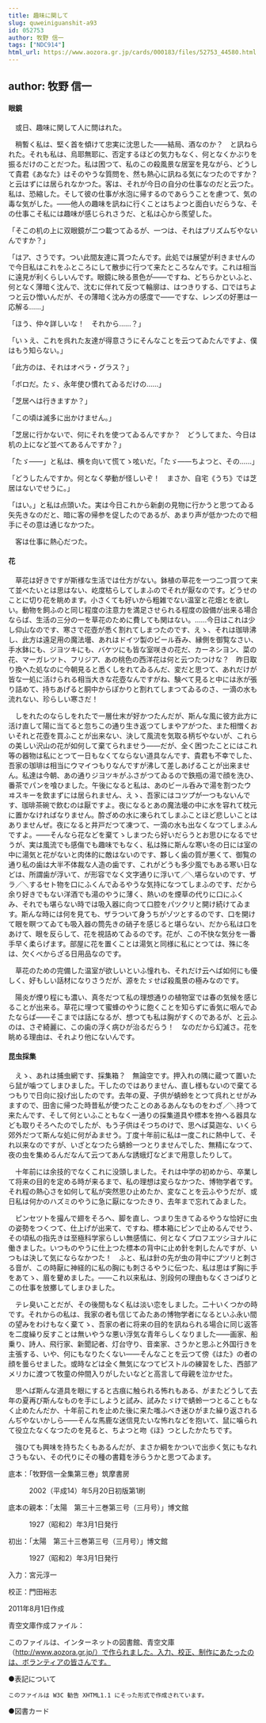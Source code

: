 ```yaml
---
title: 趣味に関して
slug: quweiniguanshit-a93
id: 052753
author: 牧野 信一
tags: ["NDC914"]
html_url: https://www.aozora.gr.jp/cards/000183/files/52753_44580.html
---
```


## author: 牧野 信一

#### 眼鏡




　或日、趣味に関して人に問はれた。

　稍暫く私は、堅く首を傾けて忠実に沈思した――結局、酒なのか？　と訊ねられた。それも私は、烏耶無耶に、否定するほどの気力もなく、何となくかぶりを振るだけのことだつた。私は困つて、私のこの殺風景な居室を見ながら、どうして貴君《あなた》はそのやうな質問を、然も熱心に訊ねる気になつたのですか？　と云はずには居られなかつた。客は、それが今日の自分の仕事なのだと云つた。私は、恐縮した。そして彼の仕事が水泡に帰するのであらうことを慮つて、気の毒な気がした。――他人の趣味を訊ねに行くことはちよつと面白いだらうな、その仕事こそ私には趣味が感じられさうだ、と私は心から羨望した。

「そこの机の上に双眼鏡が二つ載つてゐるが、一つは、それはプリズムぢやないんですか？」

「はア、さうです。つい此間友達に貰つたんです。此処では展望が利きませんので今日私はこれをふところにして散歩に行つて来たところなんです。これは相当に遠見が利くらしいんです。眼鏡に映る景色が――ですね、どちらかといふと、何となく薄暗く沈んで、沈むに伴れて反つて輪廓は、はつきりする、口ではちよつと云ひ憎いんだが、その薄暗く沈み方の感度で――ですな、レンズの好悪は一応解る……」

「ほう、仲々詳しいな！　それから……？」

「いゝえ、これを呉れた友達が得意さうにそんなことを云つてゐたんですよ、僕はもう知らない。」

「此方のは、それはオペラ・グラス？」

「ボロだ。たゞ、永年使ひ慣れてゐるだけの……」

「芝居へは行きますか？」

「この頃は滅多に出かけません。」

「芝居に行かないで、何にそれを使つてゐるんですか？　どうしてまた、今日は机の上になど並べてあるんですか？」

「たゞ――」と私は、横を向いて慌てゝ呟いだ。「たゞ――ちよつと、その……」

「どうしたんですか。何となく挙動が怪しいぞ！　まさか、自宅《うち》では芝居はないでせうに。」

「はい。」と私は点頭いた。実は今日これから新劇の見物に行かうと思つてゐる矢先きなのだと、暗に客の帰参を促したのであるが、あまり声が低かつたので相手にその意は通じなかつた。

　客は仕事に熱心だつた。



#### 花




　草花は好きですが斯様な生活では仕方がない。鉢植の草花を一つ二つ買つて来て並べたいとは思はない、屹度枯らしてしまふのでそれが厭なのです。どうせのことに切り花を眺めます。小さくても好いから粗雑でない温室と花畑とを欲しい。動物を飼ふのと同じ程度の注意力を満足させられる程度の設備が出来る場合ならば、生活の三分の一を草花のために費しても関はない。……今日はこれは少し仰山なのです、寒さで花壺が悉く割れてしまつたのです、えゝ、それは珈琲沸し、此方は遠足用の魔法壜、あれはドイツ製のビール呑み、縁側を御覧なさい、手水鉢にも、ジヨツキにも、バケツにも皆な室咲きの花だ、カーネシヨン、菜の花、マーガレツト、フリジア、あの桃色の西洋花は何と云つたつけな？　昨日取り換へた処なのに今朝見ると悉くしをれてゐるんだ、変だと思つて、あれだけが皆な一処に活けられる相当大きな花壺なんですがね、験べて見ると中には氷が張り詰めて、持ちあげると胴中からぽかりと割れてしまつてゐるのさ、一滴の水も流れない、珍らしい寒さだ！

　しをれたのならしをれたで一層仕末が好かつたんだが、斯んな風に彼方此方に活け直して陽に当てると忽ちこの通り生き返つてしまやアがつた、また相憎くおいそれと花壺を買ふことが出来ない、決して風流を気取る柄ぢやないが、これらの美しい沢山の花が如何して棄てられませう――だが、全く困つたことにはこれ等の器物は私にとつて一日もなくてならない道具なんです、貴君も不幸でした、吾家の珈琲は相当にウマイつもりなんですが沸して差しあげることが出来ません。私達は今朝、あの通りジヨツキがふさがつてゐるので鉄瓶の湯で顔を洗ひ、番茶でパンを喰ひました。午後になると私は、あのビール呑みで湯を割つたウヰスキーを飲まずには居られません、えゝ、吾家にはコツプが一つもないんです、珈琲茶碗で飲むのは厭ですよ。夜になるとあの魔法壜の中に水を容れて枕元に置かなければなりません。酔ざめの水に凍られてしまふことほど悲しいことはありませんぜ。夜になると井戸だつて凍つて、一滴の水も出なくなつてしまふんですよ。――そんなら花などを棄てゝしまつたら好いだらうとお思ひになるでせうが、実は風流でも感傷でも趣味でもなく、私は殊に斯んな寒い冬の日には室の中に湯気と花がないと肉体的に敵はないのです、夥しく歯の質が悪くて、御覧の通り私の歯は大半不体裁な人造の歯です、これがどうも多少風でもある寒い日などは、所謂歯が浮いて、が形容でなく文字通りに浮いて／＼堪らないのです、ザラ／＼するセト物を口にふくんでゐるやうな気持になつてしまふのです、だから余り好きでもない洋酒でも湯のやうに薄く、熱いのを煙草の代りに口にふくみ、それでも堪らない時では吸入器に向つて口腔をパツクリと開け続けてゐます。斯んな時には何を見ても、ザラついて身うちがゾツとするのです、口を開けて眼を瞑つてゐても吸入器の筒先きの硝子を感じると堪らない、だから私は口をあけて、眼を反らして、花を視詰めてゐるのです。花が、この不快な気分を一番手早く柔らげます。部屋に花を置くことは湯気と同様に私にとつては、殊に冬は、欠くべからざる日用品なのです。

　草花のための完備した温室が欲しいといふ憧れも、それだけ云へば如何にも優しく、好もしい話材になりさうだが、源をたゞせば殺風景の極みなのです。

　陽炎が煙り程にも濃い、真冬だつて私の理想通りの植物室では春の気候を感じることが出来る。草花に埋つて蜜蜂のやうに飽くことを知らずに香気に咽んでゐたならば――そこまでは話になるが、想つても私は胸がすくのであるが、と云ふのは、さぞ綺麗に、この歯の浮く病ひが治るだらう！　なのだから幻滅さ。花を眺める理由は、それより他にないんです。



#### 昆虫採集




　えゝ、あれは捕虫網です、採集箱？　無論空です。押入れの隅に蔵つて置いたら鼠が噛つてしまひました。干したのではありません、直し様もないので棄てるつもりで日向に投げ出したのです。去年の夏、子供が蜻蛉をとつて呉れとせがみますので、田舎に帰つた時昔私が使つたことのあるあんなものをわざ／＼持つて来たんです、そして何といふこともなく一通りの採集道具や標本を拵へる器具なども取りそろへたのでしたが、もう子供はそつちのけで、思へば莫迦な、いくら郊外だつて斯んな処に何がゐませう。丁度十年前に私は一度これに熱中して、それ以来なのですが、いざとなつたら蜻蛉一つとりませんでした、無精になつて、夜の虫を集めるんだなんて云つてあんな誘蛾灯などまで用意したりして。

　十年前には余技的でなくこれに没頭しました。それは中学の初めから、卒業して将来の目的を定める時が来るまで、私の理想は変らなかつた、博物学者です。それ程の熱心さを如何して私が突然思ひ止めたか、変なことを云ふやうだが、或日私は何かのハズミのやうに急に厭になつたきり、去年まで忘れてゐました。

　ピンセツトを撮んで翅をそろへ、脚を直し、つまり生きてゐるやうな恰好に虫の姿勢をつくつて、仕上げが出来て、ですね、標本箱にピンで止めるんでせう、その頃私の指先きは至極科学家らしい無感情に、何となくプロフエツシヨナルに働きました。いつものやうに仕上つた標本の背中に止め針を刺したんですが、いつもは決して気にならなかつた！　ふと、私は針の先が虫の背中にプツリと刺さる音が、この時厭に神経的に私の胸にも刺さるやうに伝つた、私は思はず胸に手をあてゝ、眉を顰めました。――これ以来私は、別段何の理由もなくさつぱりとこの仕事を放擲してしまひました。

　テレ臭いことだが、その後間もなく私は淡い恋をしました。二十いくつかの時です。それからの私は、我家の者も信じてゐたあの博物学者になるといふ永い間の望みをわけもなく棄てゝ、吾家の者に将来の目的を訊ねられる場合に同じ返答を二度繰り反すことは無いやうな悪い浮気な青年らしくなりました――画家、船乗り、詩人、飛行家、新聞記者、灯台守り、音楽家、さうかと思ふと外国行きを主張する、いや、何にもなりたくない――そんなことを云つて傍《はた》の者の顔を曇らせました。或時などは全く無気になつてピストルの練習をした、西部アメリカに渡つて牧童の仲間入りがしたいなどと高言して母親を泣かせた。

　思へば斯んな道具を眼にすると古痕に触られる怖れもある、がまたどうして去年の夏再び斯んなものを手にしようと試み、試みたゞけで蜻蛉一つとることもなく止めたんだか、十年前これを止めた後に来た嗤ふべき迷ひがまた繰り返されるんぢやないかしら――そんな馬鹿な迷信見たいな怖れなどを抱いて、鼠に噛られて役立たなくなつたのを見ると、ちよつと吻《ほ》つとしたかたちです。

　強ひても興味を持ちたくもあるんだが、まさか綱をかついで出歩く気にもなれさうもない、その代りにその種の書籍を渉らうかと思つてゐます。













底本：「牧野信一全集第三巻」筑摩書房

　　　2002（平成14）年5月20日初版第1刷

底本の親本：「太陽　第三十三巻第三号（三月号）」博文館

　　　1927（昭和2）年3月1日発行

初出：「太陽　第三十三巻第三号（三月号）」博文館

　　　1927（昭和2）年3月1日発行

入力：宮元淳一

校正：門田裕志

2011年8月1日作成

青空文庫作成ファイル：

このファイルは、インターネットの図書館、青空文庫（http://www.aozora.gr.jp/）で作られました。入力、校正、制作にあたったのは、ボランティアの皆さんです。











●表記について


	このファイルは W3C 勧告 XHTML1.1 にそった形式で作成されています。







●図書カード